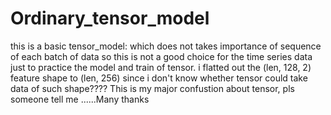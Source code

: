 # Ordinary_tensor_model
this is a basic tensor_model: which does not takes importance of sequence of each batch of data
so this is not a good choice for the time series data
just to practice the model and train of tensor.
i flatted out the (len, 128, 2) feature shape to (len, 256) since i don't know whether tensor could
take data of such shape????
This is my major confustion about tensor, pls someone tell me ......Many thanks
